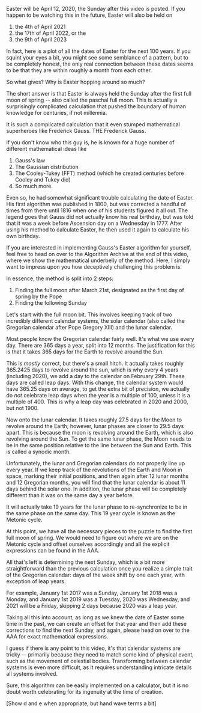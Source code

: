 Easter will be April 12, 2020, the Sunday after this video is posted.
If you happen to be watching this in the future, Easter will also be held on
1. the 4th of April 2021
2. the 17th of April 2022, or the
3. the 9th of April 2023

In fact, here is a plot of all the dates of Easter for the next 100 years.
If you squint your eyes a bit, you might see some semblance of a pattern, but to be completely honest, the only real connection between these dates seems to be that they are within roughly a month from each other.

So what gives? Why is Easter hopping around so much?

The short answer is that Easter is always held the Sunday after the first full moon of spring -- also called the paschal full moon.
This is actually a surprisingly complicated calculation that pushed the boundary of human knowledge for centuries, if not millennia.

It is such a complicated calculation that it even stumped mathematical superheroes like Frederick Gauss.
THE Frederick Gauss.

If you don't know who this guy is, he is known for a huge number of different mathematical ideas like
1. Gauss's law
2. The Gaussian distribution
3. The Cooley-Tukey (FFT) method (which he created centuries before Cooley and Tukey did)
4. So much more.

Even so, he had somewhat significant trouble calculating the date of Easter.
His first algorithm was published in 1800, but was corrected a handful of times from there until 1816 when one of his students figured it all out.
The legend goes that Gauss did not actually know his real birthday, but was told that it was a week before Ascension day on a Wednesday in 1777.
After using his method to calculate Easter, he then used it again to calculate his own birthday.

If you are interested in implementing Gauss's Easter algorithm for yourself, feel free to head on over to the Algorithm Archive at the end of this video, where we show the mathematical underbelly of the method.
Here, I simply want to impress upon you how deceptively challenging this problem is.

In essence, the method is split into 2 steps:
1. Finding the full moon after March 21st, designated as the first day of spring by the Pope
2. Finding the following Sunday

Let's start with the full moon bit.
This involves keeping track of two incredibly different calendar systems, the solar calendar (also called the Gregorian calendar after Pope Gregory XIII) and the lunar calendar.

Most people know the Gregorian calendar fairly well.
It's what we use every day.
There are 365 days a year, split into 12 months.
The justification for this is that it takes 365 days for the Earth to revolve around the Sun.

This is *mostly* correct, but there's a small hitch.
It actually takes roughly 365.2425 days to revolve around the sun, which is why every 4 years (including 2020), we add a day to the calendar on February 29th.
These days are called leap days.
With this change, the calendar system would have 365.25 days on average, to get the extra bit of precision, we actually do *not* celebrate leap days when the year is a multiple of 100, unless it is a multiple of 400.
This is why a leap day was celebrated in 2020 and 2000, but not 1900.

Now onto the lunar calendar.
It takes roughly 27.5 days for the Moon to revolve around the Earth; however, lunar phases are closer to 29.5 days apart.
This is because the moon is revolving around the Earth, which is also revolving around the Sun.
To get the same lunar phase, the Moon needs to be in the same position relative to the line between the Sun and Earth.
This is called a synodic month.

Unfortunately, the lunar and Gregorian calendars do not properly line up every year.
If we keep track of the revolutions of the Earth and Moon in space, marking their initial positions, and then again after 12 lunar months and 12 Gregorian months, you will find that the lunar calendar is about 11 days behind the solar one.
In addition, the lunar phase will be completely different than it was on the same day a year before.

It will actually take 19 years for the lunar phase to re-synchronize to be in the same phase on the same day.
This 19 year cycle is known as the Metonic cycle.

At this point, we have all the necessary pieces to the puzzle to find the first full moon of spring.
We would need to figure out where we are on the Metonic cycle and offset ourselves accordingly and all the explicit expressions can be found in the AAA.

All that's left is determining the next Sunday, which is a bit more straightforward than the previous calculation once you realize a simple trait of the Gregorian calendar: days of the week shift by one each year, with exception of leap years.

For example, January 1st 2017 was a Sunday, January 1st 2018 was a Monday, and January 1st 2019 was a Tuesday, 2020 was Wednesday, and 2021 will be a Friday, skipping 2 days because 2020 was a leap year.

Taking all this into account, as long as we knew the date of Easter some time in the past, we can create an offset for that year and then add these corrections to find the next Sunday, and again, please head on over to the AAA for exact mathematical expressions.

I guess if there is any point to this video, it's that calendar systems are tricky -- primarily because they need to match some kind of physical event, such as the movement of celestial bodies.
Transforming between calendar systems is even more difficult, as it requires understanding intricate details all systems involved.

Sure, this algorithm can be easily implemented on a calculator, but it is no doubt worth celebrating for its ingenuity at the time of creation.

[Show d and e when appropriate, but hand wave terms a bit]